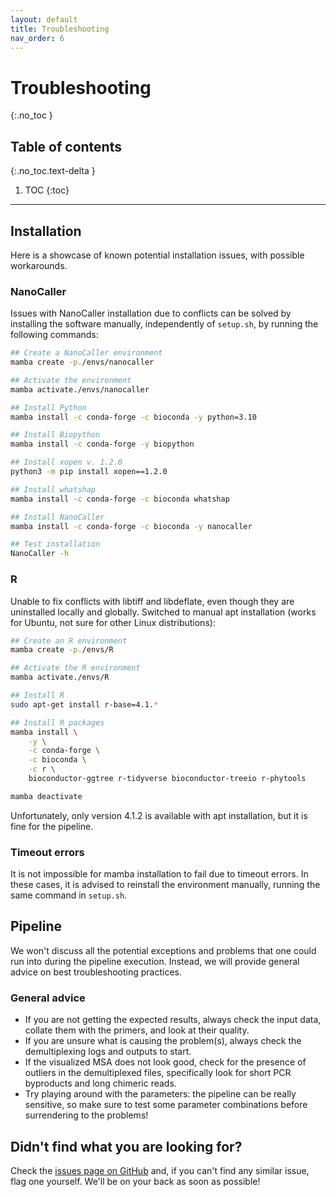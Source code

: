 ```yaml
---
layout: default
title: Troubleshooting
nav_order: 6
---
```


# Troubleshooting
{:.no_toc }

## Table of contents
{:.no_toc.text-delta }

1. TOC
{:toc}

---

## Installation

Here is a showcase of known potential installation issues, with possible workarounds.

### NanoCaller

Issues with NanoCaller installation due to conflicts can be solved by installing the software manually, independently of `setup.sh`, by running the following commands:

```bash
## Create a NanoCaller environment
mamba create -p./envs/nanocaller

## Activate the environment
mamba activate./envs/nanocaller

## Install Python
mamba install -c conda-forge -c bioconda -y python=3.10

## Install Biopython
mamba install -c conda-forge -y biopython

## Install xopen v. 1.2.0
python3 -m pip install xopen==1.2.0

## Install whatshap
mamba install -c conda-forge -c bioconda whatshap

## Install NanoCaller
mamba install -c conda-forge -c bioconda -y nanocaller

## Test installation
NanoCaller -h
```

### R

Unable to fix conflicts with libtiff and libdeflate, even though they are uninstalled locally and globally. Switched to manual apt installation (works for Ubuntu, not sure for other Linux distributions):

```bash
## Create an R environment
mamba create -p./envs/R

## Activate the R environment
mamba activate./envs/R

## Install R
sudo apt-get install r-base=4.1.*

## Install R packages
mamba install \
    -y \
    -c conda-forge \
    -c bioconda \
    -c r \
    bioconductor-ggtree r-tidyverse bioconductor-treeio r-phytools

mamba deactivate
```
Unfortunately, only version 4.1.2 is available with apt installation, but it is fine for the pipeline.

### Timeout errors

It is not impossible for mamba installation to fail due to timeout errors. In these cases, it is advised to reinstall the environment manually, running the same command in `setup.sh`.

## Pipeline

We won't discuss all the potential exceptions and problems that one could run into during the pipeline execution. Instead, we will provide general advice on best troubleshooting practices.

### General advice

* If you are not getting the expected results, always check the input data, collate them with the primers, and look at their quality.
* If you are unsure what is causing the problem(s), always check the demultiplexing logs and outputs to start.
* If the visualized MSA does not look good, check for the presence of outliers in the demultiplexed files, specifically look for short PCR byproducts and long chimeric reads.
* Try playing around with the parameters: the pipeline can be really sensitive, so make sure to test some parameter combinations before surrendering to the problems!

## Didn't find what you are looking for?

Check the [issues page on GitHub](https://github.com/nhmvienna/AmpliPiper/issues) and, if you can't find any similar issue, flag one yourself. We'll be on your back as soon as possible!